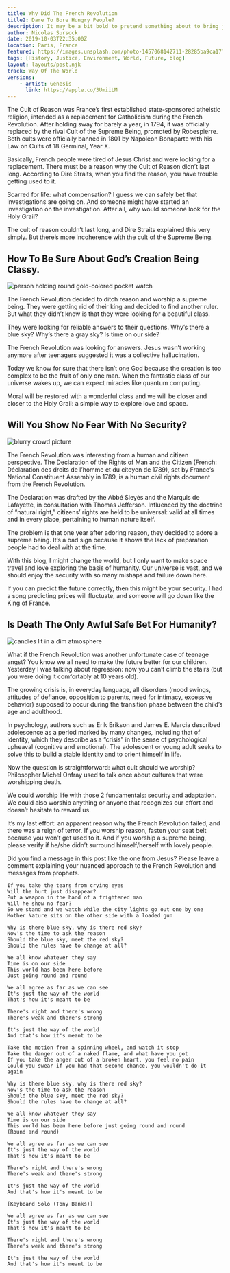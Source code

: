 ```yaml
---
title: Why Did The French Revolution 
title2: Dare To Bore Hungry People?
description: It may be a bit bold to pretend something about to bring justice and freedom can be boring. But most revolutions end up in self-destruction.
author: Nicolas Sursock
date: 2019-10-03T22:35:00Z
location: Paris, France
featured: https://images.unsplash.com/photo-1457068142711-28285ba9ca17?ixlib=rb-4.0.3&ixid=MnwxMjA3fDB8MHxwaG90by1wYWdlfHx8fGVufDB8fHx8&auto=format&fit=crop
tags: [History, Justice, Environment, World, Future, blog]
layout: layouts/post.njk
track: Way Of The World
versions:
    - artist: Genesis
      link: https://apple.co/3UmiiLM
---
```


The Cult of Reason was France’s first established state-sponsored atheistic religion, intended as a replacement for Catholicism during the French Revolution. After holding sway for barely a year, in 1794, it was officially replaced by the rival Cult of the Supreme Being, promoted by Robespierre. Both cults were officially banned in 1801 by Napoleon Bonaparte with his Law on Cults of 18 Germinal, Year X.

Basically, French people were tired of Jesus Christ and were looking for a replacement. There must be a reason why the Cult of Reason didn’t last long. According to Dire Straits, when you find the reason, you have trouble getting used to it.

Scarred for life: what compensation? I guess we can safely bet that investigations are going on. And someone might have started an investigation on the investigation. After all, why would someone look for the Holy Grail?

The cult of reason couldn’t last long, and Dire Straits explained this very simply. But there’s more incoherence with the cult of the Supreme Being.

## How To Be Sure About God’s Creation Being Classy.

<aside class="md:-mr-56 md:float-right w-full md:w-2/3 md:px-8">
  <img x-intersect.once.ratio-0="$el.src = $el.dataset.src" class="rounded-lg" alt="person holding round gold-colored pocket watch" data-src="https://images.unsplash.com/photo-1523645648799-d4fdcf6b5d4f?ixlib=rb-4.0.3&ixid=MnwxMjA3fDB8MHxwaG90by1wYWdlfHx8fGVufDB8fHx8&auto=format&fit=crop&q=80&w=800&h=600">
</aside>

The French Revolution decided to ditch reason and worship a supreme being. They were getting rid of their king and decided to find another ruler. But what they didn’t know is that they were looking for a beautiful class.

They were looking for reliable answers to their questions. Why’s there a blue sky? Why’s there a gray sky? Is time on our side?

The French Revolution was looking for answers. Jesus wasn’t working anymore after teenagers suggested it was a collective hallucination.

Today we know for sure that there isn’t one God because the creation is too complex to be the fruit of only one man. When the fantastic class of our universe wakes up, we can expect miracles like quantum computing.

Moral will be restored with a wonderful class and we will be closer and closer to the Holy Grail: a simple way to explore love and space.

## Will You Show No Fear With No Security?

<aside class="md:-ml-56 md:float-left w-full md:w-2/3 md:px-8">
  <img x-intersect.once.ratio-0="$el.src = $el.dataset.src" class="rounded-lg" alt="blurry crowd picture" data-src="https://images.unsplash.com/photo-1542107362-914757b935e1?ixlib=rb-4.0.3&ixid=MnwxMjA3fDB8MHxwaG90by1wYWdlfHx8fGVufDB8fHx8&auto=format&fit=crop&q=80&w=800&h=600">
</aside>

The French Revolution was interesting from a human and citizen perspective. The Declaration of the Rights of Man and the Citizen (French: Déclaration des droits de l’homme et du citoyen de 1789), set by France’s National Constituent Assembly in 1789, is a human civil rights document from the French Revolution.

The Declaration was drafted by the Abbé Sieyès and the Marquis de Lafayette, in consultation with Thomas Jefferson. Influenced by the doctrine of “natural right,” citizens’ rights are held to be universal: valid at all times and in every place, pertaining to human nature itself.

The problem is that one year after adoring reason, they decided to adore a supreme being. It’s a bad sign because it shows the lack of preparation people had to deal with at the time.

With this blog, I might change the world, but I only want to make space travel and love exploring the basis of humanity. Our universe is vast, and we should enjoy the security with so many mishaps and failure down here.

If you can predict the future correctly, then this might be your security. I had a song predicting prices will fluctuate, and someone will go down like the King of France.

## Is Death The Only Awful Safe Bet For Humanity?

<aside class="md:-mr-56 md:float-right w-full md:w-2/3 md:px-8">
  <img x-intersect.once.ratio-0="$el.src = $el.dataset.src" class="rounded-lg" alt="candles lit in a dim atmosphere" data-src="https://images.unsplash.com/photo-1640520813040-b0d23ec11ec6?ixlib=rb-4.0.3&ixid=MnwxMjA3fDB8MHxwaG90by1wYWdlfHx8fGVufDB8fHx8&auto=format&fit=crop&q=80&w=800&h=600">
</aside>

What if the French Revolution was another unfortunate case of teenage angst? You know we all need to make the future better for our children. Yesterday I was talking about regression: now you can’t climb the stairs (but you were doing it comfortably at 10 years old).

The growing crisis is, in everyday language, all disorders (mood swings, attitudes of defiance, opposition to parents, need for intimacy, excessive behavior) supposed to occur during the transition phase between the child’s age and adulthood.

In psychology, authors such as Erik Erikson and James E. Marcia described adolescence as a period marked by many changes, including that of identity, which they describe as a “crisis” in the sense of psychological upheaval (cognitive and emotional). The adolescent or young adult seeks to solve this to build a stable identity and to orient himself in life.

Now the question is straightforward: what cult should we worship? Philosopher Michel Onfray used to talk once about cultures that were worshipping death.

We could worship life with those 2 fundamentals: security and adaptation. We could also worship anything or anyone that recognizes our effort and doesn’t hesitate to reward us.

It’s my last effort: an apparent reason why the French Revolution failed, and there was a reign of terror. If you worship reason, fasten your seat belt because you won’t get used to it. And if you worship a supreme being, please verify if he/she didn’t surround himself/herself with lovely people.

Did you find a message in this post like the one from Jesus? Please leave a comment explaining your nuanced approach to the French Revolution and messages from prophets.

```
If you take the tears from crying eyes
Will the hurt just disappear?
Put a weapon in the hand of a frightened man
Will he show no fear?
So we stand and we watch while the city lights go out one by one
Mother Nature sits on the other side with a loaded gun

Why is there blue sky, why is there red sky?
Now's the time to ask the reason
Should the blue sky, meet the red sky?
Should the rules have to change at all?

We all know whatever they say
Time is on our side
This world has been here before
Just going round and round

We all agree as far as we can see
It's just the way of the world
That's how it's meant to be

There's right and there's wrong
There's weak and there's strong

It's just the way of the world
And that's how it's meant to be

Take the motion from a spinning wheel, and watch it stop
Take the danger out of a naked flame, and what have you got
If you take the anger out of a broken heart, you feel no pain
Could you swear if you had that second chance, you wouldn't do it again

Why is there blue sky, why is there red sky?
Now's the time to ask the reason
Should the blue sky, meet the red sky?
Should the rules have to change at all?

We all know whatever they say
Time is on our side
This world has been here before just going round and round
(Round and round)

We all agree as far as we can see
It's just the way of the world
That's how it's meant to be

There's right and there's wrong
There's weak and there's strong

It's just the way of the world
And that's how it's meant to be

[Keyboard Solo (Tony Banks)]

We all agree as far as we can see
It's just the way of the world
That's how it's meant to be

There's right and there's wrong
There's weak and there's strong

It's just the way of the world
And that's how it's meant to be
```
